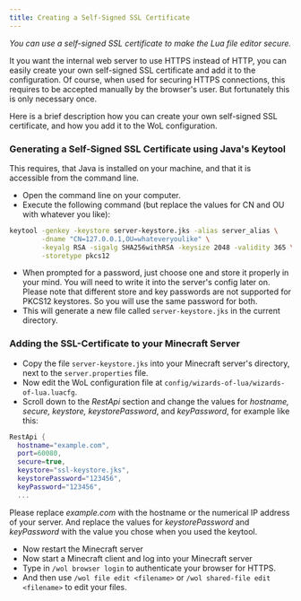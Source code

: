 ```yaml
---
title: Creating a Self-Signed SSL Certificate
---
```

*You can use a self-signed SSL certificate to make the Lua file editor secure.*

It you want the internal web server to use HTTPS instead of HTTP, you can easily
create your own self-signed SSL certificate and add it to the configuration.
Of course, when used for securing HTTPS connections, this requires to be accepted
manually by the browser's user.
But fortunately this is only necessary once.

Here is a brief description how you can create your own self-signed SSL certificate,
and how you add it to the WoL configuration.

### Generating a Self-Signed SSL Certificate using Java's Keytool
This requires, that Java is installed on your machine, and that it is accessible
from the command line.

* Open the command line on your computer.
* Execute the following command (but replace the values for CN and OU with whatever you like):
```bash
keytool -genkey -keystore server-keystore.jks -alias server_alias \
        -dname "CN=127.0.0.1,OU=whateveryoulike" \
        -keyalg RSA -sigalg SHA256withRSA -keysize 2048 -validity 365 \
        -storetype pkcs12
```
* When prompted for a password, just choose one and store it properly in your mind.
You will need to write it into the server's config later on.
Please note that different store and key passwords are not supported for PKCS12 keystores.
So you will use the same password for both.
* This will generate a new file called ```server-keystore.jks``` in the current directory.

### Adding the SSL-Certificate to your Minecraft Server
* Copy the file ```server-keystore.jks``` into your Minecraft server's directory,
next to the ```server.properties``` file.
* Now edit the WoL configuration file at ```config/wizards-of-lua/wizards-of-lua.luacfg```.
* Scroll down to the *RestApi* section and change the values for *hostname, secure, keystore,
keystorePassword*, and *keyPassword*, for example like this:

```lua
RestApi {
  hostname="example.com",
  port=60080,
  secure=true,
  keystore="ssl-keystore.jks",
  keystorePassword="123456",
  keyPassword="123456",
  ...
```
Please replace *example.com* with the hostname or the numerical IP address of your server.
And replace the values for *keystorePassword* and *keyPassword* with the value you chose when
you used the keytool.

* Now restart the Minecraft server
* Now start a Minecraft client and log into your Minecraft server
* Type in ```/wol browser login``` to authenticate your browser for HTTPS.
* And then use ```/wol file edit <filename>``` or ```/wol shared-file edit <filename>``` to edit your files.
